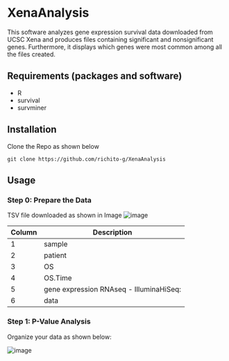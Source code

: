 # XenaAnalysis
This software analyzes gene expression survival data downloaded from UCSC Xena and produces files containing significant and nonsignificant genes. Furthermore, it displays which genes were most common among all the files created. 
## Requirements (packages and software)
* R
* survival
* survminer
## Installation
Clone the Repo as shown below
```
git clone https://github.com/richito-g/XenaAnalysis
```
## Usage
### Step 0: Prepare the Data
TSV file downloaded as shown in Image
![image](https://github.com/richito-g/XenaAnalysis/assets/112819365/5a21e444-8aad-4f05-a38e-680e8fcdc349)

| Column | Description |
| ------------- | ------------- |
| 1  | sample |
| 2  | patient  |
| 3  | OS |
| 4  | OS.Time  |
| 5  | gene expression RNAseq - IlluminaHiSeq: |
| 6  | data  |
### Step 1: P-Value Analysis
Organize your data as shown below:

![image](https://github.com/richito-g/XenaAnalysis/assets/112819365/8b855355-2cc3-43e2-b625-3f8ad042959d)

          
